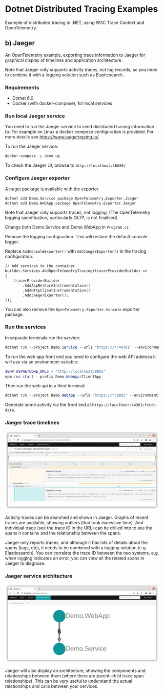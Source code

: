 # Dotnet Distributed Tracing Examples

Example of distributed tracing in .NET, using W3C Trace Context and OpenTelemetry.

## b) Jaeger

An OpenTelemetry example, exporting trace information to Jaeger for graphical display of timelines and application architecture.

Note that Jaeger only supports activity traces, not log records, so you need to combine it with a logging solution such as Elasticsearch.


### Requirements

* Dotnet 6.0
* Docker (with docker-compose), for local services

### Run local Jaeger service

You need to run the Jaeger service to send distributed tracing information to. For example on Linux a docker compose configuration is provided. For more details see https://www.jaegertracing.io/

To run the Jaeger service:

```sh
docker-compose -p demo up
```

To check the Jaeger UI, browse to `http://localhost:16686/`


### Configure Jaeger exporter

A nuget package is available with the exporter.

```
dotnet add Demo.Service package OpenTelemetry.Exporter.Jaeger
dotnet add Demo.WebApp package OpenTelemetry.Exporter.Jaeger
```

Note that Jaeger only supports traces, not logging. (The OpenTelemetry logging specification, particularly OLTP, is not finalised).

Change both Demo.Service and Demo.WebApp in `Program.cs`

Remove the logging configuration. This will restore the default console logger.

Replace `AddConsoleExporter()` with `AddJaegerExporter()` in the tracing configuration.

```
// Add services to the container.
builder.Services.AddOpenTelemetryTracing(tracerProviderBuilder =>
{
    tracerProviderBuilder
        .AddAspNetCoreInstrumentation()
        .AddHttpClientInstrumentation()
        .AddJaegerExporter();
});
```

You can also remove the `OpenTelemetry.Exporter.Console` exporter package.

### Run the services

In separate terminals run the service:

```powershell
dotnet run --project Demo.Service --urls "https://*:44301" --environment Development
```

To run the web app front end you need to configure the web API address it will use via an environment variable:

```powershell
$ENV:ASPNETCORE_URLS = "http://localhost:8002"
npm run start --prefix Demo.WebApp/ClientApp
```

Then run the web api in a third terminal:

```powershell
dotnet run --project Demo.WebApp --urls "https://*:8002" --environment Development
```

Generate some activity via the front end at `https://localhost:44303/fetch-data`.

### Jaeger trace timelines

![](images/jaeger-traces.png)

Activity traces can be searched and shown in Jaeger. Graphs of recent traces are available, showing outliers (that took excessive time). And individual trace (see the trace ID in the URL) can be drilled into to see the spans it contains and the relationship between the spans.

Jaeger only reports traces, and although it has lots of details about the spans (tags, etc), it needs to be combined with a logging solution (e.g. Elasticsearch). You can correlate the trace ID between the two systems, e.g. when logging indicates an error, you can view all the related spans in Jaeger to diagnose.

### Jaeger service architecture

![](images/jaeger-architecture.png)

Jaeger will also display an architecture, showing the components and relationships between them (where there are parent-child trace span relationships). This can be very useful to understand the actual relationships and calls between your services.




